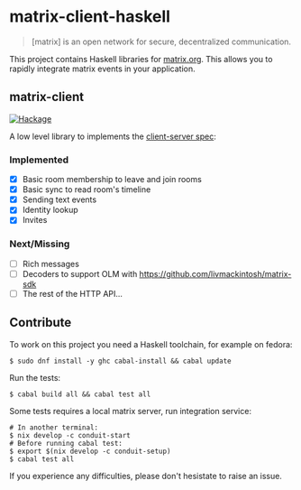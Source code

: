 # matrix-client-haskell

> [matrix] is an open network for secure, decentralized communication.

This project contains Haskell libraries for [matrix.org](https://matrix.org).
This allows you to rapidly integrate matrix events in your application.

## matrix-client

[![Hackage](https://img.shields.io/hackage/v/matrix-client.svg)](https://hackage.haskell.org/package/matrix-client)

A low level library to implements the [client-server spec](https://matrix.org/docs/spec/client_server/latest):

### Implemented

- [x] Basic room membership to leave and join rooms
- [x] Basic sync to read room's timeline
- [x] Sending text events
- [x] Identity lookup
- [x] Invites

### Next/Missing

- [ ] Rich messages
- [ ] Decoders to support OLM with https://github.com/livmackintosh/matrix-sdk
- [ ] The rest of the HTTP API...

## Contribute

To work on this project you need a Haskell toolchain, for example on fedora:

```ShellSession
$ sudo dnf install -y ghc cabal-install && cabal update
```

Run the tests:

```ShellSession
$ cabal build all && cabal test all
```

Some tests requires a local matrix server, run integration service:

```ShellSession
# In another terminal:
$ nix develop -c conduit-start
# Before running cabal test:
$ export $(nix develop -c conduit-setup)
$ cabal test all
```

If you experience any difficulties, please don't hesistate to raise an issue.
